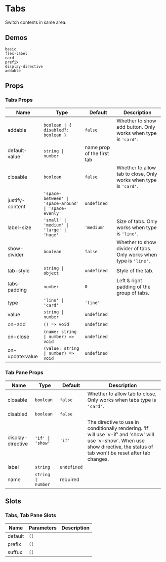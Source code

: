 # Tabs

Switch contents in same area.

## Demos

```demo
basic
flex-label
card
prefix
display-directive
addable
```

## Props

### Tabs Props

| Name | Type | Default | Description |
| --- | --- | --- | --- |
| addable | `boolean \| { disabled?: boolean }` | `false` | Whether to show add button. Only works when type is `'card'`. |
| default-value | `string \| number` | name prop of the first tab |  |
| closable | `boolean` | `false` | Whether to allow tab to close, Only works when type is `'card'`. |
| justify-content | `'space-between' \| 'space-around' \| 'space-evenly'` | `undefined` |  |
| label-size | `'small' \| 'medium' \| 'large' \| 'huge'` | `'medium'` | Size of tabs. Only works when type is `'line'`. |
| show-divider | `boolean` | `false` | Whether to show divider of tabs. Only works when type is `'line'`. |
| tab-style | `string \| object` | `undefined` | Style of the tab. |
| tabs-padding | `number` | `0` | Left & right padding of the group of tabs. |
| type | `'line' \| 'card'` | `'line'` |  |
| value | `string \| number` | `undefined` |  |
| on-add | `() => void` | `undefined` |  |
| on-close | `(name: string \| number) => void` | `undefined` |  |
| on-update:value | `(value: string \| number) => void` | `undefined` |  |

### Tab Pane Props

| Name | Type | Default | Description |
| --- | --- | --- | --- |
| closable | `boolean` | `false` | Whether to allow tab to close, Only works when tabs type is `'card'`. |
| disabled | `boolean` | `false` |  |
| display-directive | `'if' \| 'show'` | `'if'` | The directive to use in conditionally rendering. 'if' will use 'v-if' and 'show' will use 'v-show'. When use show directive, the status of tab won't be reset after tab changes. |
| label | `string` | `undefined` |  |
| name | `string \| number` | required |  |

## Slots

### Tabs, Tab Pane Slots

| Name    | Parameters | Description |
| ------- | ---------- | ----------- |
| default | `()`       |             |
| prefix  | `()`       |             |
| suffux  | `()`       |             |
